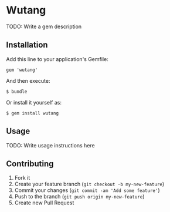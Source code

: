 # Wutang

TODO: Write a gem description

## Installation

Add this line to your application's Gemfile:

    gem 'wutang'

And then execute:

    $ bundle

Or install it yourself as:

    $ gem install wutang

## Usage

TODO: Write usage instructions here

## Contributing

1. Fork it
2. Create your feature branch (`git checkout -b my-new-feature`)
3. Commit your changes (`git commit -am 'Add some feature'`)
4. Push to the branch (`git push origin my-new-feature`)
5. Create new Pull Request

